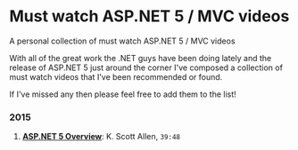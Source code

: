 # Must watch ASP.NET 5 / MVC videos
A personal collection of must watch ASP.NET 5 / MVC videos

With all of the great work the .NET guys have been doing lately and the release of ASP.NET 5 just around the corner I've composed a collection of must watch videos that I've been recommended or found.

If I've missed any then please feel free to add them to the list!

### 2015
1. [**ASP.NET 5 Overview**](http://odetocode.com/videos/play/aspnet5-overview): K. Scott Allen, `39:48`
